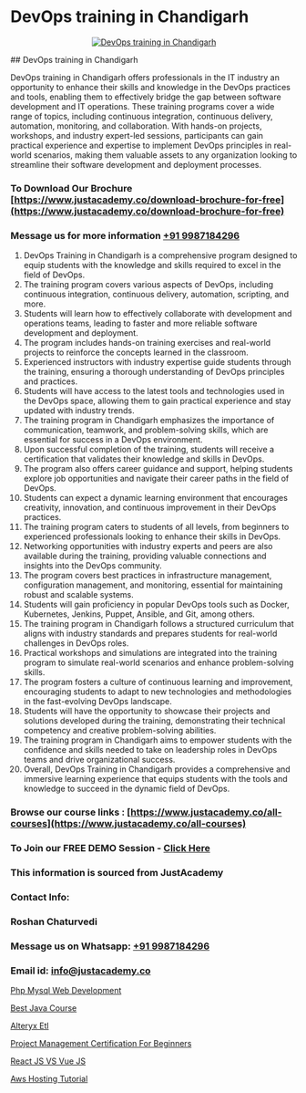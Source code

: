 # DevOps training in Chandigarh

<p align="center">
  <a href="https://justacademy.co/program-detail/software-testing">
    <img src="https://justacademy.co/storage2/program_images/1704700438.webp" alt="DevOps training in Chandigarh">
  </a>
</p>
## DevOps training in Chandigarh

DevOps training in Chandigarh offers professionals in the IT industry an opportunity to enhance their skills and knowledge in the DevOps practices and tools, enabling them to effectively bridge the gap between software development and IT operations. These training programs cover a wide range of topics, including continuous integration, continuous delivery, automation, monitoring, and collaboration. With hands-on projects, workshops, and industry expert-led sessions, participants can gain practical experience and expertise to implement DevOps principles in real-world scenarios, making them valuable assets to any organization looking to streamline their software development and deployment processes.
### To Download Our Brochure [https://www.justacademy.co/download-brochure-for-free](https://www.justacademy.co/download-brochure-for-free)
### Message us for more information [+91 9987184296](https://api.whatsapp.com/send?phone=919987184296)
1) DevOps Training in Chandigarh is a comprehensive program designed to equip students with the knowledge and skills required to excel in the field of DevOps.
2) The training program covers various aspects of DevOps, including continuous integration, continuous delivery, automation, scripting, and more.
3) Students will learn how to effectively collaborate with development and operations teams, leading to faster and more reliable software development and deployment.
4) The program includes hands-on training exercises and real-world projects to reinforce the concepts learned in the classroom.
5) Experienced instructors with industry expertise guide students through the training, ensuring a thorough understanding of DevOps principles and practices.
6) Students will have access to the latest tools and technologies used in the DevOps space, allowing them to gain practical experience and stay updated with industry trends.
7) The training program in Chandigarh emphasizes the importance of communication, teamwork, and problem-solving skills, which are essential for success in a DevOps environment.
8) Upon successful completion of the training, students will receive a certification that validates their knowledge and skills in DevOps.
9) The program also offers career guidance and support, helping students explore job opportunities and navigate their career paths in the field of DevOps.
10) Students can expect a dynamic learning environment that encourages creativity, innovation, and continuous improvement in their DevOps practices.
11) The training program caters to students of all levels, from beginners to experienced professionals looking to enhance their skills in DevOps.
12) Networking opportunities with industry experts and peers are also available during the training, providing valuable connections and insights into the DevOps community.
13) The program covers best practices in infrastructure management, configuration management, and monitoring, essential for maintaining robust and scalable systems.
14) Students will gain proficiency in popular DevOps tools such as Docker, Kubernetes, Jenkins, Puppet, Ansible, and Git, among others.
15) The training program in Chandigarh follows a structured curriculum that aligns with industry standards and prepares students for real-world challenges in DevOps roles.
16) Practical workshops and simulations are integrated into the training program to simulate real-world scenarios and enhance problem-solving skills.
17) The program fosters a culture of continuous learning and improvement, encouraging students to adapt to new technologies and methodologies in the fast-evolving DevOps landscape.
18) Students will have the opportunity to showcase their projects and solutions developed during the training, demonstrating their technical competency and creative problem-solving abilities.
19) The training program in Chandigarh aims to empower students with the confidence and skills needed to take on leadership roles in DevOps teams and drive organizational success.
20) Overall, DevOps Training in Chandigarh provides a comprehensive and immersive learning experience that equips students with the tools and knowledge to succeed in the dynamic field of DevOps.

### Browse our course links : [https://www.justacademy.co/all-courses](https://www.justacademy.co/all-courses) 
### To Join our FREE DEMO Session - [Click Here](https://www.justacademy.co/register-for-course-demo)


### This information is sourced from JustAcademy
### Contact Info:
### Roshan Chaturvedi
### Message us on Whatsapp: [+91 9987184296](https://api.whatsapp.com/send?phone=919987184296)
### Email id: [info@justacademy.co](mailto:info@justacademy.co)
                
[Php Mysql Web Development](https://www.linkedin.com/pulse/php-mysql-web-development-justacademy-chandigarh-mbxee?trackingId=TTCYbK8baB9JRW0y%2BED%2FjQ%3D%3D&lipi=urn%3Ali%3Apage%3Ad_flagship3_company_admin%3BXEu5pmfJRhGyaD1FCv74Lw%3D%3D)

[Best Java Course](https://www.linkedin.com/pulse/best-java-course-justacademy-cupertino-pjd5c/)

[Alteryx Etl](https://medium.com/@prempja40/alteryx-etl-abadcd0734f7)

[Project Management Certification For Beginners](https://medium.com/@justacademytraining/project-management-certification-for-beginners-da852fc0ceb1)

[React JS VS Vue JS](https://justacademyin.github.io/justacademy/react-js-vs-vue-js)

[Aws Hosting Tutorial](https://justacademyin.github.io/justacademy/aws-hosting-tutorial)

